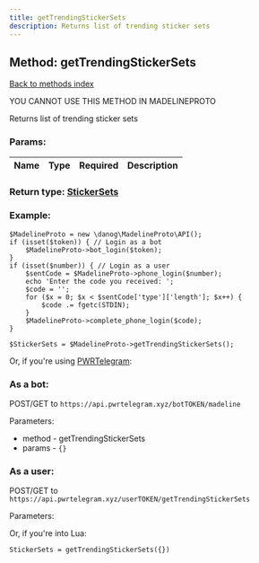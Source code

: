 ```yaml
---
title: getTrendingStickerSets
description: Returns list of trending sticker sets
---
```

## Method: getTrendingStickerSets  
[Back to methods index](index.md)


YOU CANNOT USE THIS METHOD IN MADELINEPROTO


Returns list of trending sticker sets

### Params:

| Name     |    Type       | Required | Description |
|----------|:-------------:|:--------:|------------:|


### Return type: [StickerSets](../types/StickerSets.md)

### Example:


```
$MadelineProto = new \danog\MadelineProto\API();
if (isset($token)) { // Login as a bot
    $MadelineProto->bot_login($token);
}
if (isset($number)) { // Login as a user
    $sentCode = $MadelineProto->phone_login($number);
    echo 'Enter the code you received: ';
    $code = '';
    for ($x = 0; $x < $sentCode['type']['length']; $x++) {
        $code .= fgetc(STDIN);
    }
    $MadelineProto->complete_phone_login($code);
}

$StickerSets = $MadelineProto->getTrendingStickerSets();
```

Or, if you're using [PWRTelegram](https://pwrtelegram.xyz):

### As a bot:

POST/GET to `https://api.pwrtelegram.xyz/botTOKEN/madeline`

Parameters:

* method - getTrendingStickerSets
* params - `{}`



### As a user:

POST/GET to `https://api.pwrtelegram.xyz/userTOKEN/getTrendingStickerSets`

Parameters:




Or, if you're into Lua:

```
StickerSets = getTrendingStickerSets({})
```


